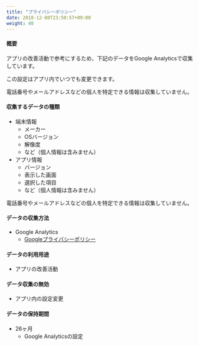 ```yaml
---
title: "プライバシーポリシー"
date: 2018-12-08T23:50:57+09:00
weight: 40
---
```


#### 概要

アプリの改善活動で参考にするため、下記のデータをGoogle Analyticsで収集しています。

この設定はアプリ内でいつでも変更できます。

電話番号やメールアドレスなどの個人を特定できる情報は収集していません。

#### 収集するデータの種類

* 端末情報
  * メーカー
  * OSバージョン
  * 解像度
  * など（個人情報は含みません）
* アプリ情報
  * バージョン
  * 表示した画面
  * 選択した項目
  * など（個人情報は含みません）

電話番号やメールアドレスなどの個人を特定できる情報は収集していません。

#### データの収集方法

* Google Analytics
  * [Googleプライバシーポリシー](https://www.google.com/intl/ja/policies/privacy)

#### データの利用用途

* アプリの改善活動

#### データ収集の無効

* アプリ内の設定変更

#### データの保持期間

* 26ヶ月
  * Google Analyticsの設定
